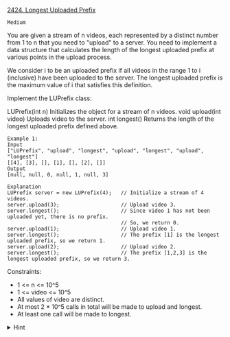 [2424. Longest Uploaded Prefix](https://leetcode.com/problems/longest-uploaded-prefix/)

`Medium`

You are given a stream of n videos, each represented by a distinct number from 1 to n that you need to "upload" to a server. You need to implement a data structure that calculates the length of the longest uploaded prefix at various points in the upload process.

We consider i to be an uploaded prefix if all videos in the range 1 to i (inclusive) have been uploaded to the server. The longest uploaded prefix is the maximum value of i that satisfies this definition.

Implement the LUPrefix class:

LUPrefix(int n) Initializes the object for a stream of n videos.
void upload(int video) Uploads video to the server.
int longest() Returns the length of the longest uploaded prefix defined above.
 
```
Example 1:
Input
["LUPrefix", "upload", "longest", "upload", "longest", "upload", "longest"]
[[4], [3], [], [1], [], [2], []]
Output
[null, null, 0, null, 1, null, 3]

Explanation
LUPrefix server = new LUPrefix(4);   // Initialize a stream of 4 videos.
server.upload(3);                    // Upload video 3.
server.longest();                    // Since video 1 has not been uploaded yet, there is no prefix.
                                     // So, we return 0.
server.upload(1);                    // Upload video 1.
server.longest();                    // The prefix [1] is the longest uploaded prefix, so we return 1.
server.upload(2);                    // Upload video 2.
server.longest();                    // The prefix [1,2,3] is the longest uploaded prefix, so we return 3.
```

Constraints:

- 1 <= n <= 10^5
- 1 <= video <= 10^5
- All values of video are distinct.
- At most 2 * 10^5 calls in total will be made to upload and longest.
- At least one call will be made to longest.

<details>
<summary>Hint</summary>

Maintain an array keeping track of whether video “i” has been uploaded yet.
</details>
